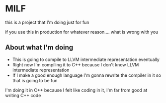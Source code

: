 # MILF

this is a project that I'm doing just for fun

if you use this in production for whatever reason.... what is wrong with you

## About what I'm doing 

- This is going to compile to LLVM intermediate representation eventually
- Right now I'm compiling it to C++ because I don't know LLVM intermediate representation
- If I make a good enough language I'm gonna rewrite the compiler in it so that is going to be fun

I'm doing it in C++ because I felt like coding in it, I'm far from good at writing C++ code
